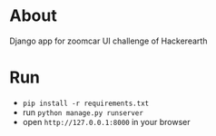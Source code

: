 About
=====

Django app for zoomcar UI challenge of Hackerearth

Run
===

* `pip install -r requirements.txt`
* run `python manage.py runserver`
* open `http://127.0.0.1:8000` in your browser
